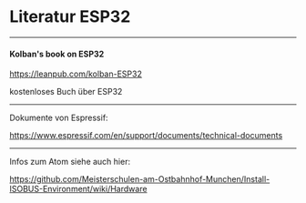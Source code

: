 # Literatur ESP32

---

#### Kolban's book on ESP32

<https://leanpub.com/kolban-ESP32>

kostenloses Buch über ESP32

---

Dokumente von Espressif:

<https://www.espressif.com/en/support/documents/technical-documents>

---

Infos zum Atom siehe auch hier:

<https://github.com/Meisterschulen-am-Ostbahnhof-Munchen/Install-ISOBUS-Environment/wiki/Hardware>

